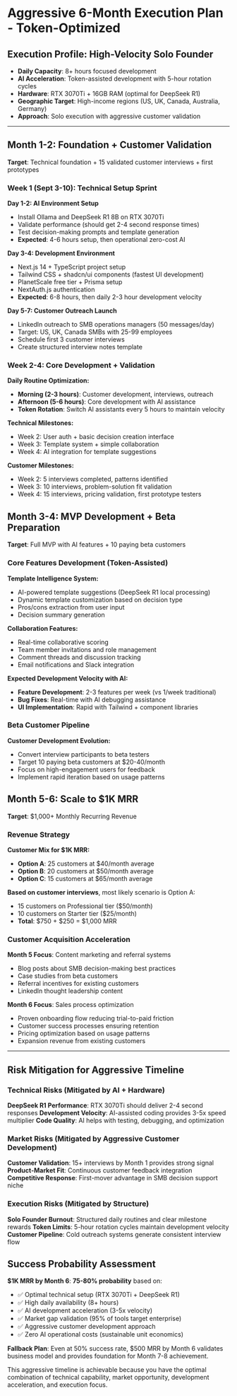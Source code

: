 # Aggressive 6-Month Execution Plan - Token-Optimized

## Execution Profile: High-Velocity Solo Founder
- **Daily Capacity**: 8+ hours focused development
- **AI Acceleration**: Token-assisted development with 5-hour rotation cycles
- **Hardware**: RTX 3070Ti + 16GB RAM (optimal for DeepSeek R1)
- **Geographic Target**: High-income regions (US, UK, Canada, Australia, Germany)
- **Approach**: Solo execution with aggressive customer validation

---

## Month 1-2: Foundation + Customer Validation
**Target**: Technical foundation + 15 validated customer interviews + first prototypes

### Week 1 (Sept 3-10): Technical Setup Sprint
**Day 1-2: AI Environment Setup**
- Install Ollama and DeepSeek R1 8B on RTX 3070Ti
- Validate performance (should get 2-4 second response times)
- Test decision-making prompts and template generation
- **Expected**: 4-6 hours setup, then operational zero-cost AI

**Day 3-4: Development Environment**
- Next.js 14 + TypeScript project setup
- Tailwind CSS + shadcn/ui components (fastest UI development)
- PlanetScale free tier + Prisma setup
- NextAuth.js authentication
- **Expected**: 6-8 hours, then daily 2-3 hour development velocity

**Day 5-7: Customer Outreach Launch**
- LinkedIn outreach to SMB operations managers (50 messages/day)
- Target: US, UK, Canada SMBs with 25-99 employees
- Schedule first 3 customer interviews
- Create structured interview notes template

### Week 2-4: Core Development + Validation
**Daily Routine Optimization:**
- **Morning (2-3 hours)**: Customer development, interviews, outreach
- **Afternoon (5-6 hours)**: Core development with AI assistance
- **Token Rotation**: Switch AI assistants every 5 hours to maintain velocity

**Technical Milestones:**
- Week 2: User auth + basic decision creation interface
- Week 3: Template system + simple collaboration
- Week 4: AI integration for template suggestions

**Customer Milestones:**
- Week 2: 5 interviews completed, patterns identified
- Week 3: 10 interviews, problem-solution fit validation
- Week 4: 15 interviews, pricing validation, first prototype testers

## Month 3-4: MVP Development + Beta Preparation
**Target**: Full MVP with AI features + 10 paying beta customers

### Core Features Development (Token-Assisted)
**Template Intelligence System:**
- AI-powered template suggestions (DeepSeek R1 local processing)
- Dynamic template customization based on decision type
- Pros/cons extraction from user input
- Decision summary generation

**Collaboration Features:**
- Real-time collaborative scoring
- Team member invitations and role management
- Comment threads and discussion tracking
- Email notifications and Slack integration

**Expected Development Velocity with AI:**
- **Feature Development**: 2-3 features per week (vs 1/week traditional)
- **Bug Fixes**: Real-time with AI debugging assistance
- **UI Implementation**: Rapid with Tailwind + component libraries

### Beta Customer Pipeline
**Customer Development Evolution:**
- Convert interview participants to beta testers
- Target 10 paying beta customers at $20-40/month
- Focus on high-engagement users for feedback
- Implement rapid iteration based on usage patterns

## Month 5-6: Scale to $1K MRR
**Target**: $1,000+ Monthly Recurring Revenue

### Revenue Strategy
**Customer Mix for $1K MRR:**
- **Option A**: 25 customers at $40/month average
- **Option B**: 20 customers at $50/month average  
- **Option C**: 15 customers at $65/month average

**Based on customer interviews**, most likely scenario is Option A:
- 15 customers on Professional tier ($50/month)
- 10 customers on Starter tier ($25/month)  
- **Total**: $750 + $250 = $1,000 MRR

### Customer Acquisition Acceleration
**Month 5 Focus**: Content marketing and referral systems
- Blog posts about SMB decision-making best practices
- Case studies from beta customers
- Referral incentives for existing customers
- LinkedIn thought leadership content

**Month 6 Focus**: Sales process optimization
- Proven onboarding flow reducing trial-to-paid friction
- Customer success processes ensuring retention
- Pricing optimization based on usage patterns
- Expansion revenue from existing customers

---

## Risk Mitigation for Aggressive Timeline

### Technical Risks (Mitigated by AI + Hardware)
**DeepSeek R1 Performance**: RTX 3070Ti should deliver 2-4 second responses
**Development Velocity**: AI-assisted coding provides 3-5x speed multiplier
**Code Quality**: AI helps with testing, debugging, and optimization

### Market Risks (Mitigated by Aggressive Customer Development)
**Customer Validation**: 15+ interviews by Month 1 provides strong signal
**Product-Market Fit**: Continuous customer feedback integration
**Competitive Response**: First-mover advantage in SMB decision support niche

### Execution Risks (Mitigated by Structure)
**Solo Founder Burnout**: Structured daily routines and clear milestone rewards
**Token Limits**: 5-hour rotation cycles maintain development velocity
**Customer Pipeline**: Cold outreach systems generate consistent interview flow

## Success Probability Assessment
**$1K MRR by Month 6**: **75-80% probability** based on:
- ✅ Optimal technical setup (RTX 3070Ti + DeepSeek R1)
- ✅ High daily availability (8+ hours)
- ✅ AI development acceleration (3-5x velocity)
- ✅ Market gap validation (95% of tools target enterprise)
- ✅ Aggressive customer development approach
- ✅ Zero AI operational costs (sustainable unit economics)

**Fallback Plan**: Even at 50% success rate, $500 MRR by Month 6 validates business model and provides foundation for Month 7-8 achievement.

This aggressive timeline is achievable because you have the optimal combination of technical capability, market opportunity, development acceleration, and execution focus.
